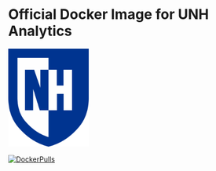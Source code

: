 # Official Docker Image for UNH Analytics
<img src="EmblemDigital_RGB.png" height=200>

[![DockerPulls](https://img.shields.io/docker/pulls/alexandercbooth/unh.svg)](https://registry.hub.docker.com/u/alexandercbooth/unh/)
